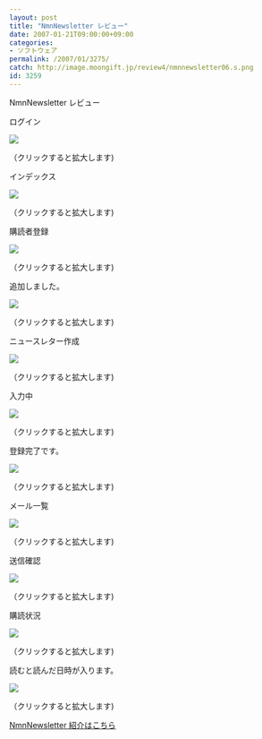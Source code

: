 ```yaml
---
layout: post
title: "NmnNewsletter レビュー"
date: 2007-01-21T09:00:00+09:00
categories:
- ソフトウェア
permalink: /2007/01/3275/
catch: http://image.moongift.jp/review4/nmnnewsletter06.s.png
id: 3259
---
```

NmnNewsletter レビュー  
<!--more-->

ログイン

  

[![](http://image.moongift.jp/review4/nmnnewsletter01.s.png)](http://image.moongift.jp/review4/nmnnewsletter01.png)  
  
（クリックすると拡大します)

  

インデックス

  

[![](http://image.moongift.jp/review4/nmnnewsletter02.s.png)](http://image.moongift.jp/review4/nmnnewsletter02.png)  
  
（クリックすると拡大します)

  

購読者登録

  

[![](http://image.moongift.jp/review4/nmnnewsletter03.s.png)](http://image.moongift.jp/review4/nmnnewsletter03.png)  
  
（クリックすると拡大します)

  

追加しました。

  

[![](http://image.moongift.jp/review4/nmnnewsletter04.s.png)](http://image.moongift.jp/review4/nmnnewsletter04.png)  
  
（クリックすると拡大します)

  

ニュースレター作成

  

[![](http://image.moongift.jp/review4/nmnnewsletter05.s.png)](http://image.moongift.jp/review4/nmnnewsletter05.png)  
  
（クリックすると拡大します)

  

入力中

  

[![](http://image.moongift.jp/review4/nmnnewsletter06.s.png)](http://image.moongift.jp/review4/nmnnewsletter06.png)  
  
（クリックすると拡大します)

  

登録完了です。

  

[![](http://image.moongift.jp/review4/nmnnewsletter07.s.png)](http://image.moongift.jp/review4/nmnnewsletter07.png)  
  
（クリックすると拡大します)

  

メール一覧

  

[![](http://image.moongift.jp/review4/nmnnewsletter08.s.png)](http://image.moongift.jp/review4/nmnnewsletter08.png)  
  
（クリックすると拡大します)

  

送信確認

  

[![](http://image.moongift.jp/review4/nmnnewsletter09.s.png)](http://image.moongift.jp/review4/nmnnewsletter09.png)  
  
（クリックすると拡大します)

  

購読状況

  

[![](http://image.moongift.jp/review4/nmnnewsletter10.s.png)](http://image.moongift.jp/review4/nmnnewsletter10.png)  
  
（クリックすると拡大します)

  

読むと読んだ日時が入ります。

  

[![](http://image.moongift.jp/review4/nmnnewsletter11.s.png)](http://image.moongift.jp/review4/nmnnewsletter11.png)  
  
（クリックすると拡大します)

  

[NmnNewsletter 紹介はこちら](http://oss.moongift.jp/intro/i-3268.html)

